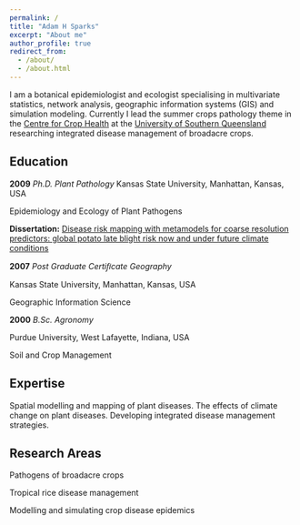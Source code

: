 ```yaml
---
permalink: /
title: "Adam H Sparks"
excerpt: "About me"
author_profile: true
redirect_from:
  - /about/
  - /about.html
---
```


I am a botanical epidemiologist and ecologist specialising in multivariate
statistics, network analysis, geographic information systems (GIS) and
simulation modeling. Currently I lead the summer crops pathology theme in the
[Centre for Crop Health]("https://www.usq.edu.au/research/research-at-usq/institutes-centres/cch")
at the [University of Southern Queensland]("https://www.usq.edu.au")
researching integrated disease management of broadacre crops.

Education
------

**2009** *Ph.D. Plant Pathology*
Kansas State University, Manhattan, Kansas, USA

Epidemiology and Ecology of Plant Pathogens

**Dissertation:** [Disease risk mapping with metamodels for coarse resolution
predictors: global potato late blight risk now and under future climate conditions](https://github.com/adamhsparks/Global-Late-Blight-MetaModelling)

**2007** *Post Graduate Certiﬁcate Geography*

Kansas State University, Manhattan, Kansas, USA

Geographic Information Science

**2000** *B.Sc. Agronomy*

Purdue University, West Lafayette, Indiana, USA

Soil and Crop Management

Expertise
------

Spatial modelling and mapping of plant diseases. The effects of climate change
on plant diseases. Developing integrated disease management strategies.

Research Areas
------

Pathogens of broadacre crops

Tropical rice disease management

Modelling and simulating crop disease epidemics
